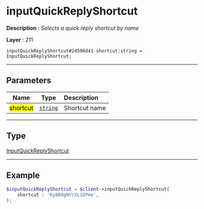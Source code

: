 # inputQuickReplyShortcut

**Description** : *Selects a quick reply shortcut by name*

**Layer** : 211

```tl
inputQuickReplyShortcut#24596d41 shortcut:string = InputQuickReplyShortcut;
```

---

## Parameters

| Name | Type | Description |
| :---: | :---: | :--- |
| <mark>shortcut</mark> | [`string`](type/string) | Shortcut name |

---

## Type

[InputQuickReplyShortcut](type/InputQuickReplyShortcut)

---

## Example

```php
$inputQuickReplyShortcut = $client->inputQuickReplyShortcut(
	shortcut : 'Ky8B9gNVrXL1DPme',
);
```